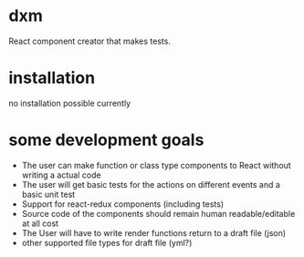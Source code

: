 # dxm
React component creator that makes tests.

# installation
no installation possible currently
 
# some development goals
- The user can make function or class type components to React without writing a actual code
- The user will get basic tests for the actions on different events and a basic unit test
- Support for react-redux components (including tests)
- Source code of the components should remain human readable/editable at all cost
- The User will have to write render functions return to a draft file (json)
- other supported file types for draft file (yml?) 
